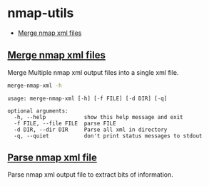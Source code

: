 # nmap-utils

* [Merge nmap xml files](#merge-nmap-xml-files)

## [Merge nmap xml files](./merge-nmap-xml)

Merge Multiple nmap xml output files into a single xml file.

```bash
merge-nmap-xml -h
```

```text
usage: merge-nmap-xml [-h] [-f FILE] [-d DIR] [-q]

optional arguments:
  -h, --help            show this help message and exit
  -f FILE, --file FILE  parse FILE
  -d DIR, --dir DIR     Parse all xml in directory
  -q, --quiet           don't print status messages to stdout
```

## [Parse nmap xml file](./parse-nmap-xml)

Parse nmap xml output file to extract bits of information.